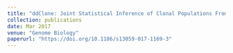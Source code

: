 ```yaml
---
title: "ddClone: Joint Statistical Inference of Clonal Populations From Single Cell and Bulk Tumour Sequencing Data"
collection: publications
date: Mar 2017
venue: "Genome Biology"
paperurl: "https://doi.org/10.1186/s13059-017-1169-3"
---
```

